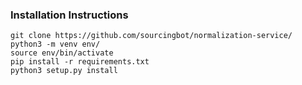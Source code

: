 ### Installation Instructions
```
git clone https://github.com/sourcingbot/normalization-service/
python3 -m venv env/
source env/bin/activate
pip install -r requirements.txt
python3 setup.py install
```
